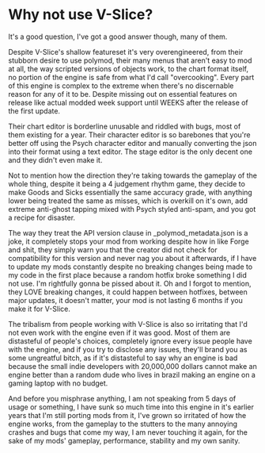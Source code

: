 # Why not use V-Slice?

It's a good question, I've got a good answer though, many of them.

Despite V-Slice's shallow featureset it's very overengineered,
from their stubborn desire to use polymod, their many menus that aren't easy to mod at all,
the way scripted versions of objects work, to the chart format itself, no portion of the engine
is safe from what I'd call "overcooking". Every part of this engine is complex to the extreme
when there's no discernable reason for any of it to be. Despite missing out on essential features
on release like actual modded week support until WEEKS after the release of the first update.

Their chart editor is borderline unusable and riddled with bugs, most of them existing for a year. Their character editor
is so barebones that you're better off using the Psych character editor and manually converting the json into their 
format using a text editor. The stage editor is the only decent one and they didn't even make it.

Not to mention how the direction they're taking towards the gameplay of the whole thing, despite it being a 4 judgement rhythm game, 
they decide to make Goods and Sicks essentially the same accuracy grade, with anything lower being treated the same as misses,
which is overkill on it's own, add extreme anti-ghost tapping mixed with Psych styled anti-spam, and you got a recipe for disaster.

The way they treat the API version clause in _polymod_metadata.json is a joke, it completely stops your mod from working despite how in
like Forge and shit, they simply warn you that the creator did not check for compatibility for this version and never nag you about it afterwards,
if I have to update my mods constantly despite no breaking changes being made to my code in the first place because a random hotfix broke something I did not use.
I'm rightfully gonna be pissed about it. Oh and I forgot to mention, they LOVE breaking changes, it could happen between hotfixes, between major updates, it doesn't matter, 
your mod is not lasting 6 months if you make it for V-Slice.

The tribalism from people working with V-Slice is also so irritating that I'd not even work with the engine even if it was good.
Most of them are distasteful of people's choices, completely ignore every issue people have with the engine, and if you try to
disclose any issues, they'll brand you as some ungreatful bitch, as if it's distasteful to say why an engine is bad because
the small indie developers with 20,000,000 dollars cannot make an engine better than a random dude who lives in brazil
making an engine on a gaming laptop with no budget.

And before you misphrase anything, I am not speaking from 5 days of usage or something, I have sunk so much time into this engine in it's earlier years 
that I'm still porting mods from it, I've grown so irritated of how the engine works, from the gameplay to the stutters to the many annoying crashes and
bugs that come my way, I am never touching it again, for the sake of my mods' gameplay, performance, stability and my own sanity.